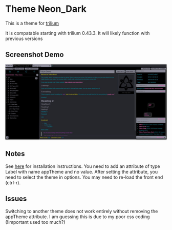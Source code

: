 # Theme Neon_Dark
This is a theme for [trilium](https://github.com/zadam/trilium)

It is compatable starting with trilium 0.43.3. It will likely function with previous versions

## Screenshot Demo
![demo picture](/Screenshots/Neon_Dark_Demo1.jpg)

## Notes
See [here](https://github.com/zadam/trilium/wiki/Themes) for installation instructions. You need to add an attribute of type Label with name appTheme and no value. After setting the attribute, you need to select the theme in options. You may need to re-load the front end (ctrl-r).

## Issues
Switching to another theme does not work entirely without removing the appTheme attribute. I am guessing this is due to my poor css coding (!important used too much?)
